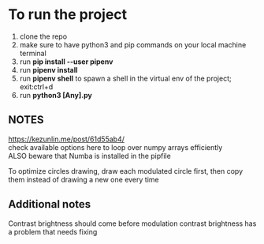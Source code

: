 # To run the project
1. clone the repo
2. make sure to have python3 and pip commands on your local machine terminal
3. run **pip install --user pipenv**
4. run **pipenv install**
5. run **pipenv shell** to spawn a shell in the virtual env of the project; exit:ctrl+d
6. run **python3 [Any].py**

## NOTES
https://kezunlin.me/post/61d55ab4/  
check available options here to loop over numpy arrays efficiently  
ALSO beware that Numba is installed in the pipfile

To optimize circles drawing, draw each modulated circle first, then copy them instead of 
drawing a new one every time

## Additional notes
Contrast brightness should come before modulation
contrast brightness has a problem that needs fixing 
